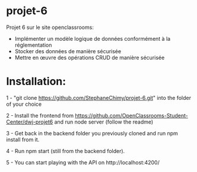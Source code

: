 # projet-6

Projet 6 sur le site openclassrooms:

- Implémenter un modèle logique de données conformément à la réglementation
- Stocker des données de manière sécurisée
- Mettre en œuvre des opérations CRUD de manière sécurisée


# Installation:

1 - "git clone https://github.com/StephaneChimy/projet-6.git" into the folder of your choice

2 - Install the frontend from https://github.com/OpenClassrooms-Student-Center/dwj-projet6 and run node server (follow the readme)

3 - Get back in the backend folder you previously cloned and run npm install from it.

4 - Run npm start (still from the backend folder).

5 - You can start playing with the API on http://localhost:4200/

